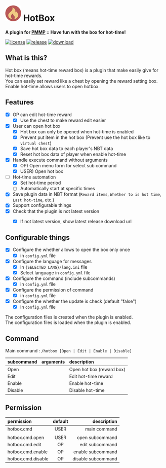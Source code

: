 # <img src="./assets/icon/index.svg" height="50" width="50"> HotBox  
__A plugin for [PMMP](https://pmmp.io) :: Have fun with the box for hot-time!__  
  
[![license](https://img.shields.io/github/license/PresentKim/HotBox-PMMP.svg?label=License)](LICENSE)
[![release](https://img.shields.io/github/release/PresentKim/HotBox-PMMP.svg?label=Release)](https://github.com/PresentKim/HotBox-PMMP/releases/latest)
[![download](https://img.shields.io/github/downloads/PresentKim/HotBox-PMMP/total.svg?label=Download)](https://github.com/PresentKim/HotBox-PMMP/releases/latest)
  
## What is this?  
Hot box (means hot-time reward box) is a plugin that make easily give for hot-time rewards.  
You can easily set reward like a chest by opening the reward setting box.  
Enable hot-time allows users to open hotbox.  
  
  
## Features  
- [x] OP can edit hot-time reward  
  - [x] Use the chest to make reward edit easier  
- [x] User can open hot box  
  - [x] Hot box can only be opened when hot-time is enabled  
  - [x] Prevent put item in the hot box (Prevent use the hot box like to `virtual chest`)  
  - [x] Save hot box data to each player's NBT data  
  - [x] Reset hot box data of player when enable hot-time  
- [x] Handle execute command without arguments  
  - [x] OP)   Open menu form for select sub command  
  - [x] USER) Open hot box  
- [ ] Hot-time automation  
  - [x] Set hot-time period  
  - [ ] Automatically start at specific times  
- [x] Save plugin data in NBT format (`Reward items`, `Whether to is hot time`, `Last hot-time`, etc.)  
- [x] Support configurable things  
- [x] Check that the plugin is not latest version  
  - [x] If not latest version, show latest release download url  
  
  
## Configurable things  
- [x] Configure the whether allows to open the box only once  
  - [x] in `config.yml` file  
- [x] Configure the language for messages  
  - [x] in `{SELECTED LANG}/lang.ini` file  
  - [x] Select language in `config.yml` file  
- [x] Configure the command (include subcommands)  
  - [x] in `config.yml` file  
- [x] Configure the permission of command  
  - [x] in `config.yml` file  
- [x] Configure the whether the update is check (default "false")
  - [x] in `config.yml` file  
  
The configuration files is created when the plugin is enabled.  
The configuration files is loaded  when the plugin is enabled.  
  
  
## Command  
Main command : `/hotbox [Open | Edit | Enable | Disable]`  
  
| subcommand | arguments | description               |  
| :--------- | :-------- | :------------------------ |  
| Open       |           | Open hot box (reward box) |  
| Edit       |           | Edit hot-time reward      |  
| Enable     |           | Enable hot-time           |  
| Disable    |           | Disable hot-time          |  
  
  
  
## Permission  
| permission         | default |        description |  
| :----------------- | :-----: | -----------------: |  
| hotbox.cmd         |  USER   |       main command |  
|                    |         |                    |  
| hotbox.cmd.open    |  USER   |    open subcommand |  
| hotbox.cmd.edit    |   OP    |    edit subcommand |  
| hotbox.cmd.enable  |   OP    |  enable subcommand |  
| hotbox.cmd.disable |   OP    | disable subcommand |  
